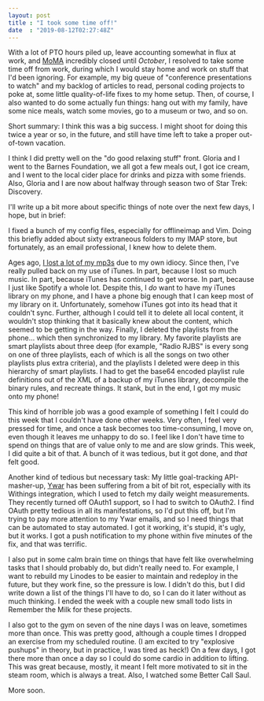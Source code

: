 ```yaml
---
layout: post
title : "I took some time off!"
date  : "2019-08-12T02:27:48Z"
---
```

With a lot of PTO hours piled up, leave accounting somewhat in flux at work,
and [MoMA](https://www.moma.org/) incredibly closed until *October*, I resolved
to take some time off from work, during which I would stay home and work on
stuff that I'd been ignoring.  For example, my big queue of "conference
presentations to watch" and my backlog of articles to read, personal
coding projects to poke at, some little quality-of-life fixes to my home setup.
Then, of course, I also wanted to do some actually fun things:  hang out with
my family, have some nice meals, watch some movies, go to a museum or two, and
so on.

Short summary:  I think this was a big success.  I might shoot for doing this
twice a year or so, in the future, and still have time left to take a proper
out-of-town vacation.

I think I did pretty well on the "do good relaxing stuff" front.  Gloria and I
went to the Barnes Foundation, we all got a few meals out, I got ice cream, and
I went to the local cider place for drinks and pizza with some friends.  Also,
Gloria and I are now about halfway through season two of Star Trek: Discovery.

I'll write up a bit more about specific things of note over the next few days,
I hope, but in brief:

I fixed a bunch of my config files, especially for offlineimap and Vim.  Doing
this briefly added about sixty extraneous folders to my IMAP store, but
fortunately, as an email professional, I knew how to delete them.

Ages ago, [I lost a lot of my mp3s](https://rjbs.manxome.org/rubric/entry/2052)
due to my own idiocy.  Since then, I've really pulled back on my use of iTunes.
In part, because I lost so much music.  In part, because iTunes has continued
to get worse.  In part, because I just like Spotify a whole lot.  Despite this,
I *do* want to have my iTunes library on my phone, and I have a phone big
enough that I can keep most of my library on it.  Unfortunately, somehow iTunes
got into its head that it couldn't sync.  Further, although I could tell it to
delete all local content, it wouldn't stop thinking that it basically knew
about the content, which seemed to be getting in the way.  Finally, I deleted
the playlists from the phone… which then synchronized to my library.  My
favorite playlists are smart playlists about three deep (for example, "Radio
RJBS" is every song on one of three playlists, each of which is all the songs
on two other playlists plus extra criteria), and the playlists I deleted were
deep in this hierarchy of smart playlists.  I had to get the base64 encoded
playlist rule definitions out of the XML of a backup of my iTunes library,
decompile the binary rules, and recreate things.  It stank, but in the end, I
got my music onto my phone!

This kind of horrible job was a good example of something I felt I could do
this week that I couldn't have done other weeks.  Very often, I feel very
pressed for time, and once a task becomes too time-consuming, I move on, even
though it leaves me unhappy to do so.  I feel like I don't have time to spend
on things that are of value only to me and are slow grinds.  This week, I did
quite a bit of that.  A bunch of it was tedious, but it got done, and *that*
felt good.

Another kind of tedious but necessary task: My little goal-tracking
API-masher-up, [Ywar](https://rjbs.manxome.org/rubric/entry/2010) has been
suffering from a bit of bit rot, especially with its Withings integration,
which I used to fetch my daily weight measurements.  They recently turned off
OAuth1 support, so I had to switch to OAuth2.  I find OAuth pretty tedious in
all its manifestations, so I'd put this off, but I'm trying to pay more
attention to my Ywar emails, and so I need things that can be automated to stay
automated.  I got it working, it's stupid, it's ugly, but it works.  I got a
push notification to my phone within five minutes of the fix, and that was
terrific.

I also put in some calm brain time on things that have felt like overwhelming
tasks that I should probably do, but didn't really need to.  For example, I
want to rebuild my Linodes to be easier to maintain and redeploy in the future,
but they work fine, so the pressure is low.  I didn't do this, but I did write
down a list of the things I'll have to do, so I can do it later without as much
thinking.  I ended the week with a couple new small todo lists in Remember the
Milk for these projects.

I also got to the gym on seven of the nine days I was on leave, sometimes more
than once.  This was pretty good, although a couple times I dropped an exercise
from my scheduled routine.  (I am excited to try "explosive pushups" in theory,
but in practice, I was tired as heck!)  On a few days, I got there more than
once a day so I could do some cardio in addition to lifting.  This was great
because, mostly, it meant I felt more motivated to sit in the steam room, which
is always a treat.  Also, I watched some Better Call Saul.

More soon.

